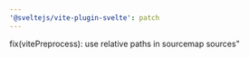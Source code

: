 ```yaml
---
'@sveltejs/vite-plugin-svelte': patch
---
```


fix(vitePreprocess): use relative paths in sourcemap sources"
